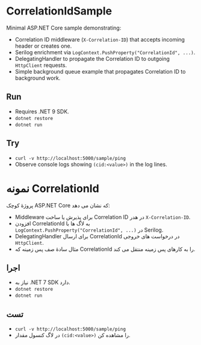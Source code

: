 ﻿# CorrelationIdSample

Minimal ASP.NET Core sample demonstrating:
- Correlation ID middleware (`X-Correlation-ID`) that accepts incoming header or creates one.
- Serilog enrichment via `LogContext.PushProperty("CorrelationId", ...)`.
- DelegatingHandler to propagate the Correlation ID to outgoing `HttpClient` requests.
- Simple background queue example that propagates Correlation ID to background work.

## Run
- Requires .NET 9 SDK.
- `dotnet restore`
- `dotnet run`

## Try
- `curl -v http://localhost:5000/sample/ping`
- Observe console logs showing `(cid:<value>)` in the log lines.


# نمونه CorrelationId

پروژهٔ کوچک ASP.NET Core که نشان می دهد:
- Middleware برای پذیرش یا ساخت Correlation ID در هدر `X-Correlation-ID`.
- افزودن CorrelationId به لاگ ها با `LogContext.PushProperty("CorrelationId", ...)` در Serilog.
- DelegatingHandler برای ارسال CorrelationId در درخواست های خروجی `HttpClient`.
- مثال سادهٔ صف پس زمینه که CorrelationId را به کارهای پس زمینه منتقل می کند.

## اجرا
- نیاز به .NET 7 SDK دارد.
- `dotnet restore`
- `dotnet run`

## تست
- `curl -v http://localhost:5000/sample/ping`
- در لاگ کنسول مقدار `(cid:<value>)` را مشاهده کن.